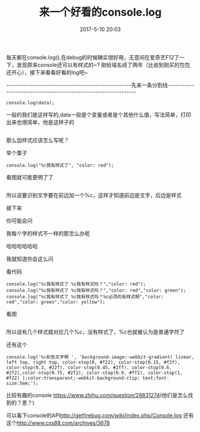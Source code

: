﻿---
title: 来一个好看的console.log
date: 2017-5-10 20:03
---

每天都在console.log(),在debug的时候确实很好用，无意间在爱奇艺F12了一下，发现原来console还可以有样式的~? 刚给域名续了两年（比收到刚买的包包还开心），接下来看看好看的log吧~


----------------------------------------------------先来一条分割线-----------------------------------------------------------------

 ```
 console.log(data);
 ```
 一般的我们是这样写的,data一般是个变量或者是个其他什么值，写法简单，打印出来也很简单，他是这样子的

<img src="http://7xslws.com1.z0.glb.clouddn.com/img1.png" alt="">

那么加样式应该怎么写呢？

<!-- more -->

举个栗子

```
console.log("%c我有样式了", "color: red");
```
看图就可能更明了了

<img src="http://7xslws.com1.z0.glb.clouddn.com/img2.png" alt="">

所以说要识别文字要在前边加一个%c，这样才知道前边是文字，后边是样式

接下来

你可能会问

我每个字的样式不一样的那怎么办呢

哈哈哈哈哈哈

我就知道你会这么问

看代码

```
console.log("%c我有样式了 %c我有样式吗？","color: red");
console.log("%c我有样式了 %c我有样式吗？","color: red","color: green");
console.log("%c我有样式了 %c我有样式吗？%c必须的有样式啊","color: red","color: green","color: yellow");
```
看图

<img src="http://7xslws.com1.z0.glb.clouddn.com/img3.png" alt="">

所以说有几个样式就对应几个%c，没有样式了，%c也就被认为是普通字符了

还有这个

```
console.log('%c彩色文字啊 ', 'background-image:-webkit-gradient( linear, left top, right top, color-stop(0, #f22), color-stop(0.15, #f2f), color-stop(0.3, #22f), color-stop(0.45, #2ff), color-stop(0.6, #2f2),color-stop(0.75, #2f2), color-stop(0.9, #ff2), color-stop(1, #f22) );color:transparent;-webkit-background-clip: text;font-size:5em;');
```

比较有趣的console <a href="https://www.zhihu.com/question/28831274" title="">https://www.zhihu.com/question/28831274</a>(他们是怎么找到的？恩？)

可以看下console的API<a href="http://getfirebug.com/wiki/index.php/Console.log">http://getfirebug.com/wiki/index.php/Console.log</a>
还有这个<a href="http://www.css88.com/archives/3678" title="">http://www.css88.com/archives/3678</a>

